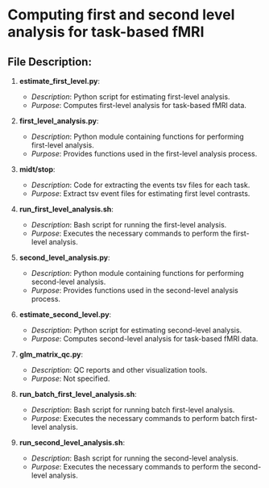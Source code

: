 # Computing first and second level analysis for task-based fMRI

## File Description:

1. **estimate_first_level.py**:
   - *Description*: Python script for estimating first-level analysis.
   - *Purpose*: Computes first-level analysis for task-based fMRI data.

2. **first_level_analysis.py**:
   - *Description*: Python module containing functions for performing first-level analysis.
   - *Purpose*: Provides functions used in the first-level analysis process.

3. **midt/stop**:
   - *Description*: Code for extracting the events tsv files for each task.
   - *Purpose*: Extract tsv event files for estimating first level contrasts.

4. **run_first_level_analysis.sh**:
   - *Description*: Bash script for running the first-level analysis.
   - *Purpose*: Executes the necessary commands to perform the first-level analysis.

5. **second_level_analysis.py**:
   - *Description*: Python module containing functions for performing second-level analysis.
   - *Purpose*: Provides functions used in the second-level analysis process.

6. **estimate_second_level.py**:
   - *Description*: Python script for estimating second-level analysis.
   - *Purpose*: Computes second-level analysis for task-based fMRI data.

7. **glm_matrix_qc.py**:
   - *Description*: QC reports and other visualization tools.
   - *Purpose*: Not specified.

8. **run_batch_first_level_analysis.sh**:
   - *Description*: Bash script for running batch first-level analysis.
   - *Purpose*: Executes the necessary commands to perform batch first-level analysis.

9. **run_second_level_analysis.sh**:
   - *Description*: Bash script for running the second-level analysis.
   - *Purpose*: Executes the necessary commands to perform the second-level analysis.


